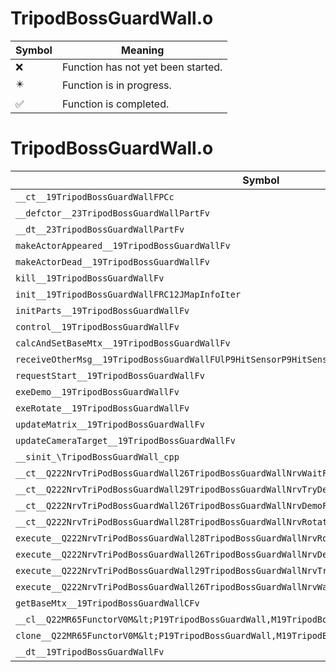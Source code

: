 # TripodBossGuardWall.o
| Symbol | Meaning 
| ------------- | ------------- 
| :x: | Function has not yet been started. 
| :eight_pointed_black_star: | Function is in progress. 
| :white_check_mark: | Function is completed. 


# TripodBossGuardWall.o
| Symbol | Decompiled? |
| ------------- | ------------- |
| `__ct__19TripodBossGuardWallFPCc` | :x: |
| `__defctor__23TripodBossGuardWallPartFv` | :x: |
| `__dt__23TripodBossGuardWallPartFv` | :x: |
| `makeActorAppeared__19TripodBossGuardWallFv` | :x: |
| `makeActorDead__19TripodBossGuardWallFv` | :x: |
| `kill__19TripodBossGuardWallFv` | :x: |
| `init__19TripodBossGuardWallFRC12JMapInfoIter` | :x: |
| `initParts__19TripodBossGuardWallFv` | :x: |
| `control__19TripodBossGuardWallFv` | :x: |
| `calcAndSetBaseMtx__19TripodBossGuardWallFv` | :x: |
| `receiveOtherMsg__19TripodBossGuardWallFUlP9HitSensorP9HitSensor` | :x: |
| `requestStart__19TripodBossGuardWallFv` | :x: |
| `exeDemo__19TripodBossGuardWallFv` | :x: |
| `exeRotate__19TripodBossGuardWallFv` | :x: |
| `updateMatrix__19TripodBossGuardWallFv` | :x: |
| `updateCameraTarget__19TripodBossGuardWallFv` | :x: |
| `__sinit_\TripodBossGuardWall_cpp` | :x: |
| `__ct__Q222NrvTriPodBossGuardWall26TripodBossGuardWallNrvWaitFv` | :x: |
| `__ct__Q222NrvTriPodBossGuardWall29TripodBossGuardWallNrvTryDemoFv` | :x: |
| `__ct__Q222NrvTriPodBossGuardWall26TripodBossGuardWallNrvDemoFv` | :x: |
| `__ct__Q222NrvTriPodBossGuardWall28TripodBossGuardWallNrvRotateFv` | :x: |
| `execute__Q222NrvTriPodBossGuardWall28TripodBossGuardWallNrvRotateCFP5Spine` | :x: |
| `execute__Q222NrvTriPodBossGuardWall26TripodBossGuardWallNrvDemoCFP5Spine` | :x: |
| `execute__Q222NrvTriPodBossGuardWall29TripodBossGuardWallNrvTryDemoCFP5Spine` | :x: |
| `execute__Q222NrvTriPodBossGuardWall26TripodBossGuardWallNrvWaitCFP5Spine` | :x: |
| `getBaseMtx__19TripodBossGuardWallCFv` | :x: |
| `__cl__Q22MR65FunctorV0M&lt;P19TripodBossGuardWall,M19TripodBossGuardWallFPCvPv_v&gt;CFv` | :x: |
| `clone__Q22MR65FunctorV0M&lt;P19TripodBossGuardWall,M19TripodBossGuardWallFPCvPv_v&gt;CFP7JKRHeap` | :x: |
| `__dt__19TripodBossGuardWallFv` | :x: |
